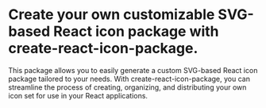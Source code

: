 # Create your own customizable SVG-based React icon package with create-react-icon-package.

This package allows you to easily generate a custom SVG-based React icon package tailored to your needs. With create-react-icon-package, you can streamline the process of creating, organizing, and distributing your own icon set for use in your React applications.
